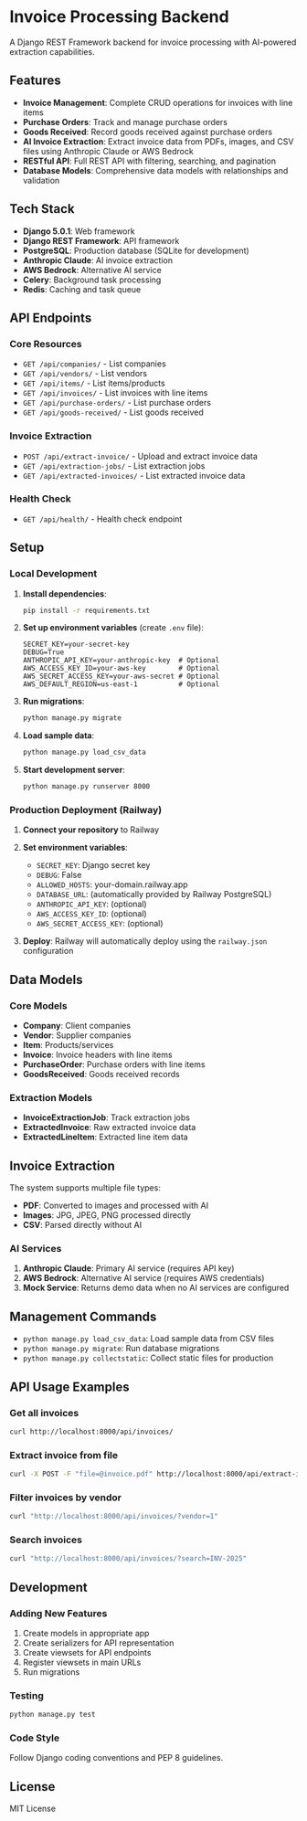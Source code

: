 # Invoice Processing Backend

A Django REST Framework backend for invoice processing with AI-powered extraction capabilities.

## Features

- **Invoice Management**: Complete CRUD operations for invoices with line items
- **Purchase Orders**: Track and manage purchase orders
- **Goods Received**: Record goods received against purchase orders
- **AI Invoice Extraction**: Extract invoice data from PDFs, images, and CSV files using Anthropic Claude or AWS Bedrock
- **RESTful API**: Full REST API with filtering, searching, and pagination
- **Database Models**: Comprehensive data models with relationships and validation

## Tech Stack

- **Django 5.0.1**: Web framework
- **Django REST Framework**: API framework
- **PostgreSQL**: Production database (SQLite for development)
- **Anthropic Claude**: AI invoice extraction
- **AWS Bedrock**: Alternative AI service
- **Celery**: Background task processing
- **Redis**: Caching and task queue

## API Endpoints

### Core Resources

- `GET /api/companies/` - List companies
- `GET /api/vendors/` - List vendors
- `GET /api/items/` - List items/products
- `GET /api/invoices/` - List invoices with line items
- `GET /api/purchase-orders/` - List purchase orders
- `GET /api/goods-received/` - List goods received

### Invoice Extraction

- `POST /api/extract-invoice/` - Upload and extract invoice data
- `GET /api/extraction-jobs/` - List extraction jobs
- `GET /api/extracted-invoices/` - List extracted invoice data

### Health Check

- `GET /api/health/` - Health check endpoint

## Setup

### Local Development

1. **Install dependencies**:

   ```bash
   pip install -r requirements.txt
   ```

2. **Set up environment variables** (create `.env` file):

   ```env
   SECRET_KEY=your-secret-key
   DEBUG=True
   ANTHROPIC_API_KEY=your-anthropic-key  # Optional
   AWS_ACCESS_KEY_ID=your-aws-key        # Optional
   AWS_SECRET_ACCESS_KEY=your-aws-secret # Optional
   AWS_DEFAULT_REGION=us-east-1          # Optional
   ```

3. **Run migrations**:

   ```bash
   python manage.py migrate
   ```

4. **Load sample data**:

   ```bash
   python manage.py load_csv_data
   ```

5. **Start development server**:
   ```bash
   python manage.py runserver 8000
   ```

### Production Deployment (Railway)

1. **Connect your repository** to Railway
2. **Set environment variables**:

   - `SECRET_KEY`: Django secret key
   - `DEBUG`: False
   - `ALLOWED_HOSTS`: your-domain.railway.app
   - `DATABASE_URL`: (automatically provided by Railway PostgreSQL)
   - `ANTHROPIC_API_KEY`: (optional)
   - `AWS_ACCESS_KEY_ID`: (optional)
   - `AWS_SECRET_ACCESS_KEY`: (optional)

3. **Deploy**: Railway will automatically deploy using the `railway.json` configuration

## Data Models

### Core Models

- **Company**: Client companies
- **Vendor**: Supplier companies
- **Item**: Products/services
- **Invoice**: Invoice headers with line items
- **PurchaseOrder**: Purchase orders with line items
- **GoodsReceived**: Goods received records

### Extraction Models

- **InvoiceExtractionJob**: Track extraction jobs
- **ExtractedInvoice**: Raw extracted invoice data
- **ExtractedLineItem**: Extracted line item data

## Invoice Extraction

The system supports multiple file types:

- **PDF**: Converted to images and processed with AI
- **Images**: JPG, JPEG, PNG processed directly
- **CSV**: Parsed directly without AI

### AI Services

1. **Anthropic Claude**: Primary AI service (requires API key)
2. **AWS Bedrock**: Alternative AI service (requires AWS credentials)
3. **Mock Service**: Returns demo data when no AI services are configured

## Management Commands

- `python manage.py load_csv_data`: Load sample data from CSV files
- `python manage.py migrate`: Run database migrations
- `python manage.py collectstatic`: Collect static files for production

## API Usage Examples

### Get all invoices

```bash
curl http://localhost:8000/api/invoices/
```

### Extract invoice from file

```bash
curl -X POST -F "file=@invoice.pdf" http://localhost:8000/api/extract-invoice/
```

### Filter invoices by vendor

```bash
curl "http://localhost:8000/api/invoices/?vendor=1"
```

### Search invoices

```bash
curl "http://localhost:8000/api/invoices/?search=INV-2025"
```

## Development

### Adding New Features

1. Create models in appropriate app
2. Create serializers for API representation
3. Create viewsets for API endpoints
4. Register viewsets in main URLs
5. Run migrations

### Testing

```bash
python manage.py test
```

### Code Style

Follow Django coding conventions and PEP 8 guidelines.

## License

MIT License
